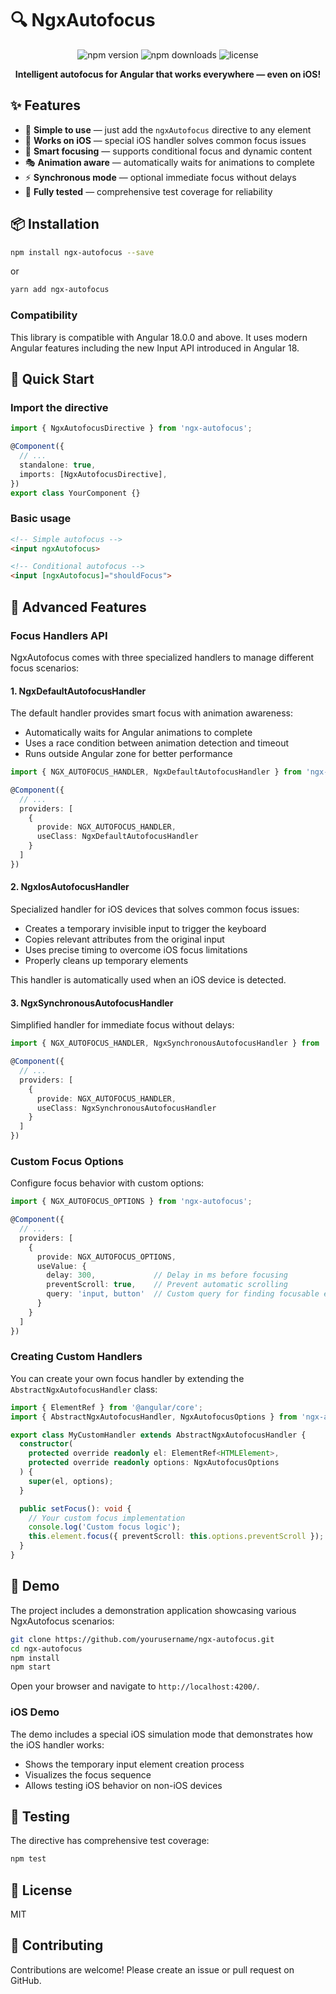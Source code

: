 # 🔍 NgxAutofocus

<p align="center">
  <img src="https://img.shields.io/npm/v/ngx-autofocus.svg" alt="npm version">
  <img src="https://img.shields.io/npm/dm/ngx-autofocus.svg" alt="npm downloads">
  <img src="https://img.shields.io/github/license/yourusername/ngx-autofocus.svg" alt="license">
</p>

<p align="center">
  <b>Intelligent autofocus for Angular that works everywhere — even on iOS!</b>
</p>

## ✨ Features

- 🚀 **Simple to use** — just add the `ngxAutofocus` directive to any element
- 📱 **Works on iOS** — special iOS handler solves common focus issues
- 🎯 **Smart focusing** — supports conditional focus and dynamic content
- 🎭 **Animation aware** — automatically waits for animations to complete
- ⚡ **Synchronous mode** — optional immediate focus without delays
- 🧪 **Fully tested** — comprehensive test coverage for reliability

## 📦 Installation

```bash
npm install ngx-autofocus --save
```

or

```bash
yarn add ngx-autofocus
```

### Compatibility

This library is compatible with Angular 18.0.0 and above. It uses modern Angular features including the new Input API introduced in Angular 18.

## 🚀 Quick Start

### Import the directive

```typescript
import { NgxAutofocusDirective } from 'ngx-autofocus';

@Component({
  // ...
  standalone: true,
  imports: [NgxAutofocusDirective],
})
export class YourComponent {}
```

### Basic usage

```html
<!-- Simple autofocus -->
<input ngxAutofocus>

<!-- Conditional autofocus -->
<input [ngxAutofocus]="shouldFocus">
```

## 🔧 Advanced Features

### Focus Handlers API

NgxAutofocus comes with three specialized handlers to manage different focus scenarios:

#### 1. NgxDefaultAutofocusHandler

The default handler provides smart focus with animation awareness:

- Automatically waits for Angular animations to complete
- Uses a race condition between animation detection and timeout
- Runs outside Angular zone for better performance

```typescript
import { NGX_AUTOFOCUS_HANDLER, NgxDefaultAutofocusHandler } from 'ngx-autofocus';

@Component({
  // ...
  providers: [
    {
      provide: NGX_AUTOFOCUS_HANDLER,
      useClass: NgxDefaultAutofocusHandler
    }
  ]
})
```

#### 2. NgxIosAutofocusHandler

Specialized handler for iOS devices that solves common focus issues:

- Creates a temporary invisible input to trigger the keyboard
- Copies relevant attributes from the original input
- Uses precise timing to overcome iOS focus limitations
- Properly cleans up temporary elements

This handler is automatically used when an iOS device is detected.

#### 3. NgxSynchronousAutofocusHandler

Simplified handler for immediate focus without delays:

```typescript
import { NGX_AUTOFOCUS_HANDLER, NgxSynchronousAutofocusHandler } from 'ngx-autofocus';

@Component({
  // ...
  providers: [
    {
      provide: NGX_AUTOFOCUS_HANDLER,
      useClass: NgxSynchronousAutofocusHandler
    }
  ]
})
```

### Custom Focus Options

Configure focus behavior with custom options:

```typescript
import { NGX_AUTOFOCUS_OPTIONS } from 'ngx-autofocus';

@Component({
  // ...
  providers: [
    {
      provide: NGX_AUTOFOCUS_OPTIONS,
      useValue: { 
        delay: 300,             // Delay in ms before focusing
        preventScroll: true,    // Prevent automatic scrolling
        query: 'input, button'  // Custom query for finding focusable elements
      }
    }
  ]
})
```

### Creating Custom Handlers

You can create your own focus handler by extending the `AbstractNgxAutofocusHandler` class:

```typescript
import { ElementRef } from '@angular/core';
import { AbstractNgxAutofocusHandler, NgxAutofocusOptions } from 'ngx-autofocus';

export class MyCustomHandler extends AbstractNgxAutofocusHandler {
  constructor(
    protected override readonly el: ElementRef<HTMLElement>,
    protected override readonly options: NgxAutofocusOptions
  ) {
    super(el, options);
  }

  public setFocus(): void {
    // Your custom focus implementation
    console.log('Custom focus logic');
    this.element.focus({ preventScroll: this.options.preventScroll });
  }
}
```

## 🌟 Demo

The project includes a demonstration application showcasing various NgxAutofocus scenarios:

```bash
git clone https://github.com/yourusername/ngx-autofocus.git
cd ngx-autofocus
npm install
npm start
```

Open your browser and navigate to `http://localhost:4200/`.

### iOS Demo

The demo includes a special iOS simulation mode that demonstrates how the iOS handler works:

- Shows the temporary input element creation process
- Visualizes the focus sequence
- Allows testing iOS behavior on non-iOS devices

## 🧪 Testing

The directive has comprehensive test coverage:

```bash
npm test
```

## 📄 License

MIT

## 🤝 Contributing

Contributions are welcome! Please create an issue or pull request on GitHub.
